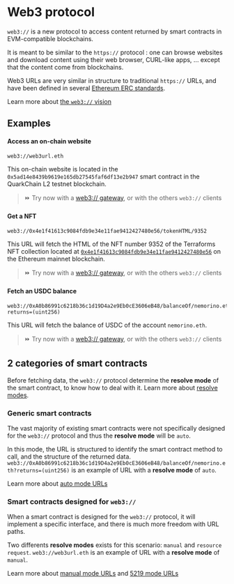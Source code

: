 # Web3 protocol

``web3://`` is a new protocol to access content returned by smart contracts in EVM-compatible blockchains.

It is meant to be similar to the ``https://`` protocol : one can browse websites and download content using their web browser, CURL-like apps, ... except that the content come from blockchains.

Web3 URLs are very similar in structure to traditional ``https://`` URLs, and have been defined in several [Ethereum ERC standards](structure/base.md).

Learn more about [the ``web3://`` vision](./vision/vision.md)


## Examples

#### Access an on-chain website

```
web3://web3url.eth
```

This on-chain website is located in the ``0x5ad14e8439b9619e165db27545faf6df13e2b947`` smart contract in the QuarkChain L2 testnet blockchain.

> ⏩ Try now with a [web3:// gateway](https://web3url.w3eth.io), or with the others ``web3://`` clients


#### Get a NFT

```
web3://0x4e1f41613c9084fdb9e34e11fae9412427480e56/tokenHTML/9352
```

This URL will fetch the HTML of the NFT number 9352 of the Terraforms NFT collection located at [``0x4e1f41613c9084fdb9e34e11fae9412427480e56``](https://etherscan.io/address/0x4e1f41613c9084fdb9e34e11fae9412427480e56) on the Ethereum mainnet blockchain.

> ⏩ Try now with a [web3:// gateway](https://0x4e1f41613c9084fdb9e34e11fae9412427480e56.w3eth.io/tokenHTML/9352), or with the others ``web3://`` clients


#### Fetch an USDC balance

```
web3://0xA0b86991c6218b36c1d19D4a2e9Eb0cE3606eB48/balanceOf/nemorino.eth?returns=(uint256)
```

This URL will fetch the balance of USDC of the account ``nemorino.eth``.

> ⏩ Try now with a [web3:// gateway](https://0xA0b86991c6218b36c1d19D4a2e9Eb0cE3606eB48.w3eth.io/balanceOf/nemorino.eth?returns=(uint256)), or with the others ``web3://`` clients



## 2 categories of smart contracts

Before fetching data, the ``web3://`` protocol determine the **resolve mode** of the smart contract, to know how to deal with it. Learn more about [resolve modes](structure/resolve-mode.md).

### Generic smart contracts

The vast majority of existing smart contracts were not specifically designed for the ``web3://`` protocol and thus the **resolve mode** will be ``auto``.

In this mode, the URL is structured to identify the smart contract method to call, and the structure of the returned data. ``web3://0xA0b86991c6218b36c1d19D4a2e9Eb0cE3606eB48/balanceOf/nemorino.eth?returns=(uint256)`` is an example of URL with a **resolve mode** of ``auto``.

Learn more about [auto mode URLs](structure/mode-auto.md)

### Smart contracts designed for ``web3://``

When a smart contract is designed for the ``web3://`` protocol, it will implement a specific interface, and there is much more freedom with URL paths.

Two differents **resolve modes** exists for this scenario: ``manual`` and ``resource request``. ``web3://web3url.eth`` is an example of URL with a **resolve mode** of ``manual``.

Learn more about [manual mode URLs](structure/mode-manual.md) and [5219 mode URLs](structure/mode-resource-request.md)
